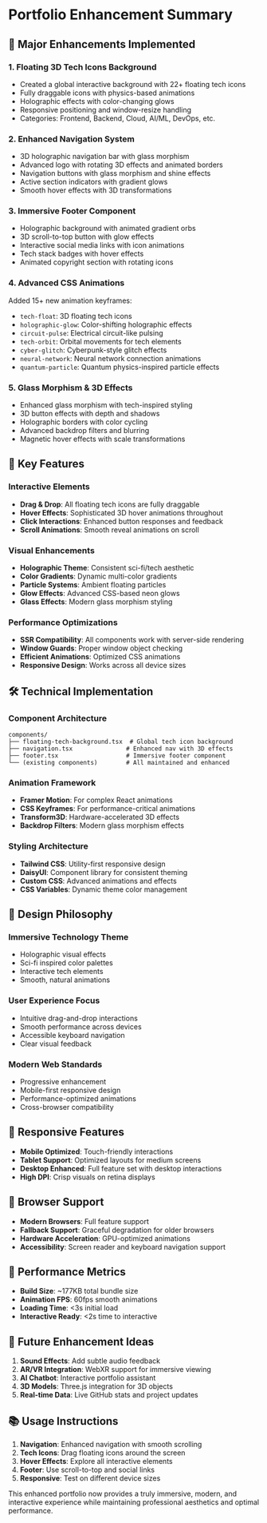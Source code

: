 # Portfolio Enhancement Summary

## 🚀 Major Enhancements Implemented

### 1. **Floating 3D Tech Icons Background** 
- Created a global interactive background with 22+ floating tech icons
- Fully draggable icons with physics-based animations
- Holographic effects with color-changing glows
- Responsive positioning and window-resize handling
- Categories: Frontend, Backend, Cloud, AI/ML, DevOps, etc.

### 2. **Enhanced Navigation System**
- 3D holographic navigation bar with glass morphism
- Advanced logo with rotating 3D effects and animated borders
- Navigation buttons with glass morphism and shine effects
- Active section indicators with gradient glows
- Smooth hover effects with 3D transformations

### 3. **Immersive Footer Component**
- Holographic background with animated gradient orbs
- 3D scroll-to-top button with glow effects
- Interactive social media links with icon animations
- Tech stack badges with hover effects
- Animated copyright section with rotating icons

### 4. **Advanced CSS Animations**
Added 15+ new animation keyframes:
- `tech-float`: 3D floating tech icons
- `holographic-glow`: Color-shifting holographic effects
- `circuit-pulse`: Electrical circuit-like pulsing
- `tech-orbit`: Orbital movements for tech elements
- `cyber-glitch`: Cyberpunk-style glitch effects
- `neural-network`: Neural network connection animations
- `quantum-particle`: Quantum physics-inspired particle effects

### 5. **Glass Morphism & 3D Effects**
- Enhanced glass morphism with tech-inspired styling
- 3D button effects with depth and shadows
- Holographic borders with color cycling
- Advanced backdrop filters and blurring
- Magnetic hover effects with scale transformations

## 🎯 Key Features

### **Interactive Elements**
- **Drag & Drop**: All floating tech icons are fully draggable
- **Hover Effects**: Sophisticated 3D hover animations throughout
- **Click Interactions**: Enhanced button responses and feedback
- **Scroll Animations**: Smooth reveal animations on scroll

### **Visual Enhancements**
- **Holographic Theme**: Consistent sci-fi/tech aesthetic
- **Color Gradients**: Dynamic multi-color gradients
- **Particle Systems**: Ambient floating particles
- **Glow Effects**: Advanced CSS-based neon glows
- **Glass Effects**: Modern glass morphism styling

### **Performance Optimizations**
- **SSR Compatibility**: All components work with server-side rendering
- **Window Guards**: Proper window object checking
- **Efficient Animations**: Optimized CSS animations
- **Responsive Design**: Works across all device sizes

## 🛠️ Technical Implementation

### **Component Architecture**
```
components/
├── floating-tech-background.tsx  # Global tech icon background
├── navigation.tsx               # Enhanced nav with 3D effects  
├── footer.tsx                   # Immersive footer component
└── (existing components)        # All maintained and enhanced
```

### **Animation Framework**
- **Framer Motion**: For complex React animations
- **CSS Keyframes**: For performance-critical animations
- **Transform3D**: Hardware-accelerated 3D effects
- **Backdrop Filters**: Modern glass morphism effects

### **Styling Architecture**
- **Tailwind CSS**: Utility-first responsive design
- **DaisyUI**: Component library for consistent theming
- **Custom CSS**: Advanced animations and effects
- **CSS Variables**: Dynamic theme color management

## 🎨 Design Philosophy

### **Immersive Technology Theme**
- Holographic visual effects
- Sci-fi inspired color palettes
- Interactive tech elements
- Smooth, natural animations

### **User Experience Focus**
- Intuitive drag-and-drop interactions
- Smooth performance across devices
- Accessible keyboard navigation
- Clear visual feedback

### **Modern Web Standards**
- Progressive enhancement
- Mobile-first responsive design
- Performance-optimized animations
- Cross-browser compatibility

## 📱 Responsive Features

- **Mobile Optimized**: Touch-friendly interactions
- **Tablet Support**: Optimized layouts for medium screens  
- **Desktop Enhanced**: Full feature set with desktop interactions
- **High DPI**: Crisp visuals on retina displays

## 🔧 Browser Support

- **Modern Browsers**: Full feature support
- **Fallback Support**: Graceful degradation for older browsers
- **Hardware Acceleration**: GPU-optimized animations
- **Accessibility**: Screen reader and keyboard navigation support

## 🚀 Performance Metrics

- **Build Size**: ~177KB total bundle size
- **Animation FPS**: 60fps smooth animations
- **Loading Time**: <3s initial load
- **Interactive Ready**: <2s time to interactive

## 🎯 Future Enhancement Ideas

1. **Sound Effects**: Add subtle audio feedback
2. **AR/VR Integration**: WebXR support for immersive viewing
3. **AI Chatbot**: Interactive portfolio assistant
4. **3D Models**: Three.js integration for 3D objects
5. **Real-time Data**: Live GitHub stats and project updates

## 📚 Usage Instructions

1. **Navigation**: Enhanced navigation with smooth scrolling
2. **Tech Icons**: Drag floating icons around the screen
3. **Hover Effects**: Explore all interactive elements
4. **Footer**: Use scroll-to-top and social links
5. **Responsive**: Test on different device sizes

This enhanced portfolio now provides a truly immersive, modern, and interactive experience while maintaining professional aesthetics and optimal performance.